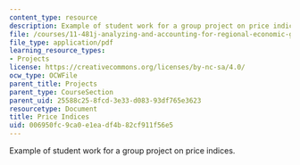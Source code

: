```yaml
---
content_type: resource
description: Example of student work for a group project on price indices.
file: /courses/11-481j-analyzing-and-accounting-for-regional-economic-growth-spring-2009/006950fc9ca0e1eadf4b82cf911f56e5_MIT11_481Js09_sw03.pdf
file_type: application/pdf
learning_resource_types:
- Projects
license: https://creativecommons.org/licenses/by-nc-sa/4.0/
ocw_type: OCWFile
parent_title: Projects
parent_type: CourseSection
parent_uid: 25588c25-8fcd-3e33-d083-93df765e3623
resourcetype: Document
title: Price Indices
uid: 006950fc-9ca0-e1ea-df4b-82cf911f56e5
---
```

Example of student work for a group project on price indices.